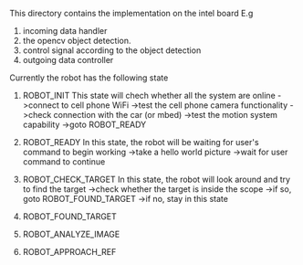 This directory contains the implementation on the intel board
E.g


1. incoming data handler
2. the opencv object detection.
3. control signal according to the object detection 
4. outgoing data controller

Currently the robot has the following state

1. ROBOT_INIT
This state will chech whether all the system are online
	->connect to cell phone WiFi
	->test the cell phone camera functionality
	->check connection with the car (or mbed)
	->test the motion system capability
	->goto ROBOT_READY

2. ROBOT_READY
In this state, the robot will be waiting for user's command to begin working
	->take a hello world picture
	->wait for user command to continue

3. ROBOT_CHECK_TARGET
In this state, the robot will look around and try to find the target
	->check whether the target is inside the scope
	->if so, goto ROBOT_FOUND_TARGET
	->if no, stay in this state
4. ROBOT_FOUND_TARGET
5. ROBOT_ANALYZE_IMAGE
6. ROBOT_APPROACH_REF

